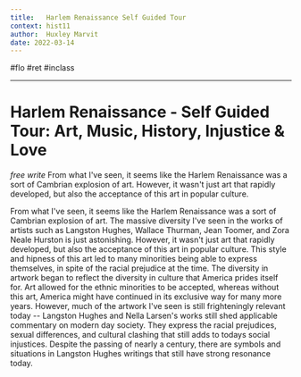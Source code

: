 ```yaml
---
title:   Harlem Renaissance Self Guided Tour
context: hist11
author:  Huxley Marvit
date: 2022-03-14
---
```


#flo #ret  #inclass 

***

# Harlem Renaissance - Self Guided Tour: Art, Music, History, Injustice & Love
*free write*
From what I've seen, it seems like the Harlem Renaissance was a sort of Cambrian explosion of art. However, it wasn't just art that rapidly developed, but also the acceptance of this art in popular culture. 

From what I've seen, it seems like the Harlem Renaissance was a sort of Cambrian explosion of art. The massive diversity I've seen in the works of artists such as Langston Hughes, Wallace Thurman, Jean Toomer, and Zora Neale Hurston is just astonishing. However, it wasn't just art that rapidly developed, but also the acceptance of this art in popular culture. This style and hipness of this art led to many minorities being able to express themselves, in spite of the racial prejudice at the time. The diversity in artwork began to reflect the diversity in culture that America prides itself for. Art allowed for the ethnic minorities to be accepted, whereas without this art, America might have continued in its exclusive way for many more years. However, much of the artwork I've seen is still frighteningly relevant today -- Langston Hughes and Nella Larsen's works still shed applicable commentary on modern day society. They express the racial prejudices, sexual differences, and cultural clashing that still adds to todays social injustices. Despite the passing of nearly a century, there are symbols and situations in Langston Hughes writings that still have strong resonance today.

















